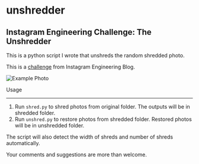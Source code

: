 unshredder
==========

Instagram Engineering Challenge: The Unshredder
-----------------------------------------------

This is a python script I wrote that unshreds the random shredded photo.

This is a [challenge](http://instagram-engineering.tumblr.com/post/12651721845/instagram-engineering-challenge-the-unshredder) from Instagram Engineering Blog.

![Example Photo](http://media.tumblr.com/tumblr_luifuzcjzz1qm4rc3.png "Example Photo")

Usage
_____

1. Run `shred.py` to shred photos from original folder. The outputs will be in shredded folder.
2. Run `unshred.py` to restore photos from shredded folder. Restored photos will be in unshredded folder.

The script will also detect the width of shreds and number of shreds automatically.

Your comments and suggestions are more than welcome.